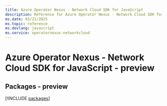 ```yaml
---
title: Azure Operator Nexus - Network Cloud SDK for JavaScript
description: Reference for Azure Operator Nexus - Network Cloud SDK for JavaScript
ms.date: 03/21/2025
ms.topic: reference
ms.devlang: javascript
ms.service: operatornexus-networkcloud
---
```

# Azure Operator Nexus - Network Cloud SDK for JavaScript - preview
## Packages - preview
[!INCLUDE [packages](operator-nexus---network-cloud-index.md)]